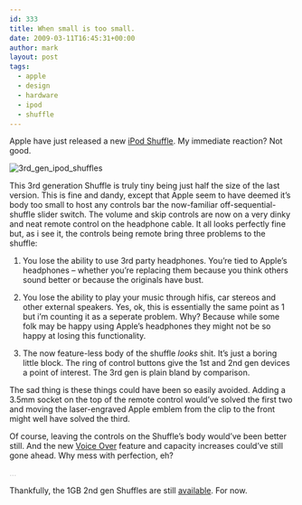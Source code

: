 ```yaml
---
id: 333
title: When small is too small.
date: 2009-03-11T16:45:31+00:00
author: mark
layout: post
tags:
  - apple
  - design
  - hardware
  - ipod
  - shuffle
---
```

Apple have just released a new [iPod Shuffle](http://www.apple.com/uk/ipodshuffle/). My immediate reaction? Not good.

<img class="aligncenter size-full wp-image-334" title="3rd_gen_ipod_shuffles" src="/images/fromwp/2009/03/3rd_gen_ipod_shuffles.jpg" alt="3rd_gen_ipod_shuffles" width="379" height="400" srcset="/images/fromwp/2009/03/3rd_gen_ipod_shuffles.jpg 379w, /images/fromwp/2009/03/3rd_gen_ipod_shuffles-284x300.jpg 284w" sizes="(max-width: 379px) 100vw, 379px" />

This 3rd generation Shuffle is truly tiny being just half the size of the last version. This is fine and dandy, except that Apple seem to have deemed it&#8217;s body too small to host any controls bar the now-familiar off-sequential-shuffle slider switch. The volume and skip controls are now on a very dinky and neat remote control on the headphone cable. It all looks perfectly fine but, as i see it, the controls being remote bring three problems to the shuffle:

1) You lose the ability to use 3rd party headphones. You&#8217;re tied to Apple&#8217;s headphones &#8211; whether you&#8217;re replacing them because you think others sound better or because the originals have bust.

2) You lose the ability to play your music through hifis, car stereos and other external speakers. Yes, ok, this is essentially the same point as 1 but i&#8217;m counting it as a seperate problem. Why? Because while some folk may be happy using Apple&#8217;s headphones they might not be so happy at losing this functionality.

3) The now feature-less body of the shuffle _looks_ shit. It&#8217;s just a boring little block. The ring of control buttons give the 1st and 2nd gen devices a point of interest. The 3rd gen is plain bland by comparison.

The sad thing is these things could have been so easily avoided. Adding a 3.5mm socket on the top of the remote control would&#8217;ve solved the first two and moving the laser-engraved Apple emblem from the clip to the front might well have solved the third.

Of course, leaving the controls on the Shuffle&#8217;s body would&#8217;ve been better still. And the new [Voice Over](http://www.apple.com/uk/ipodshuffle/voiceover.html) feature and capacity increases could&#8217;ve still gone ahead. Why mess with perfection, eh?

<span style="color: #c0c0c0;">&#8230;</span>

Thankfully, the 1GB 2nd gen Shuffles are still [available](http://store.apple.com/uk/browse/home/shop_ipod/family/ipod_shuffle_2gen). For now.